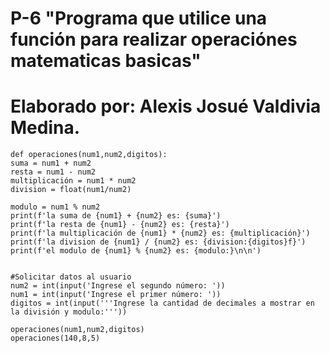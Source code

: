 # P-6 "Programa que utilice una función para realizar operaciónes matematicas basicas"
# Elaborado por: Alexis Josué Valdivia Medina.

    def operaciones(num1,num2,digitos):
    suma = num1 + num2
    resta = num1 - num2
    multiplicación = num1 * num2
    division = float(num1/num2)

    modulo = num1 % num2
    print(f'la suma de {num1} + {num2} es: {suma}')
    print(f'la resta de {num1} - {num2} es: {resta}')
    print(f'la multiplicación de {num1} * {num2} es: {multiplicación}')
    print(f'la division de {num1} / {num2} es: {division:{digitos}f}')
    print(f'el modulo de {num1} % {num2} es: {modulo:}\n\n')


    #Solicitar datos al usuario
    num2 = int(input('Ingrese el segundo número: '))    
    num1 = int(input('Ingrese el primer número: '))    
    digitos = int(input('''Ingrese la cantidad de decimales a mostrar en la división y modulo:'''))    

    operaciones(num1,num2,digitos)
    operaciones(140,8,5)

